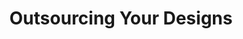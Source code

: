 ---
title: Outsourcing Your Designs
slides:
  - title: Outsourcing Your Designs
    content_markdown: '## Outsourcing Your Designs'
    background_color: '#90dbff'
    background_image:
    background_size: cover
  - title: Outsourcing your Designs
    content_markdown: >-
      ## ![](/uploads/outsourcing-your-designs/1.png){: width="798"
      height="198"}
    background_color: '#90dbff'
    background_image:
    background_size: cover
  - title: What is outsourcing?
    content_markdown: |-
      ## **What is outsourcing?**

      &nbsp;
    background_color: '#90dbff'
    background_image:
    background_size: cover
  - title: Popular Companies
    content_markdown: >-
      ## Popular 3D Printing Companies&nbsp;


      ![](/uploads/outsourcing-your-designs/1-1.png){: width="1871"
      height="916"}


      Shapeways, Sculpteo, 3D Hubs, i.Materialise
    background_color: '#90dbff'
    background_image:
    background_size: cover
  - title: Things to Consider While Outsourcing
    content_markdown: |-
      ## **Things to Consider While Outsourcing**

      * **Material**
      * **Cost**
      * **Time**
      * **Shipping / Country of origin**
      * **Ethics**
    background_color: '#90dbff'
    background_image:
    background_size: cover
  - title: Material
    content_markdown: '## Material'
    background_color: '#90dbff'
    background_image:
    background_size: cover
  - title: Plastics
    content_markdown: >-
      ## **Plastics**


      **![](/uploads/outsourcing-your-designs/2.png){: width="1239"
      height="572"}**
    background_color: '#90dbff'
    background_image:
    background_size: cover
  - title: Resin
    content_markdown: |-
      ## Resin

      ![](/uploads/outsourcing-your-designs/3.png){: width="1239" height="627"}
    background_color: '#90dbff'
    background_image:
    background_size: cover
  - title:
    content_markdown:
    background_color: '#90dbff'
    background_image:
    background_size: cover
  - title:
    content_markdown:
    background_color: '#90dbff'
    background_image:
    background_size: cover
  - title:
    content_markdown:
    background_color: '#90dbff'
    background_image:
    background_size: cover
  - title:
    content_markdown:
    background_color: '#90dbff'
    background_image:
    background_size: cover
  - title:
    content_markdown:
    background_color: '#90dbff'
    background_image:
    background_size: cover
  - title:
    content_markdown:
    background_color: '#90dbff'
    background_image:
    background_size: cover
  - title:
    content_markdown:
    background_color: '#90dbff'
    background_image:
    background_size: cover
  - title:
    content_markdown:
    background_color: '#90dbff'
    background_image:
    background_size: cover
  - title:
    content_markdown:
    background_color: '#90dbff'
    background_image:
    background_size: cover
  - title:
    content_markdown:
    background_color: '#90dbff'
    background_image:
    background_size: cover
  - title:
    content_markdown:
    background_color: '#90dbff'
    background_image:
    background_size: cover
  - title:
    content_markdown:
    background_color: '#90dbff'
    background_image:
    background_size: cover
  - title:
    content_markdown:
    background_color: '#90dbff'
    background_image:
    background_size: cover
  - title:
    content_markdown:
    background_color: '#90dbff'
    background_image:
    background_size: cover
  - title:
    content_markdown:
    background_color: '#90dbff'
    background_image:
    background_size: cover
  - title:
    content_markdown:
    background_color: '#90dbff'
    background_image:
    background_size: cover
  - title:
    content_markdown:
    background_color: '#90dbff'
    background_image:
    background_size: cover
  - title:
    content_markdown:
    background_color: '#90dbff'
    background_image:
    background_size: cover
  - title:
    content_markdown:
    background_color: '#90dbff'
    background_image:
    background_size: cover
  - title:
    content_markdown:
    background_color: '#90dbff'
    background_image:
    background_size: cover
---